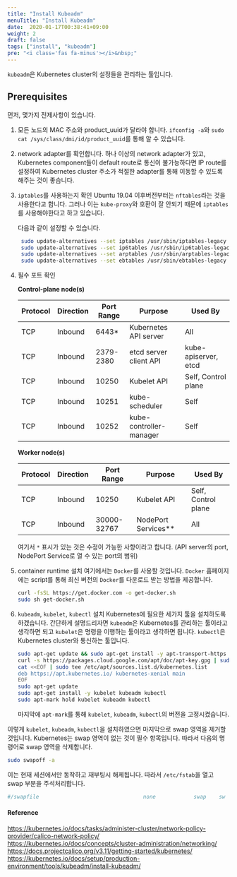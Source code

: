 ```yaml
---
title: "Install Kubeadm"
menuTitle: "Install Kubeadm"
date:  2020-01-17T00:38:41+09:00
weight: 2
draft: false
tags: ["install", "kubeadm"]
pre: "<i class='fas fa-minus'></i>&nbsp;"
---
```


`kubeadm`은 Kubernetes cluster의 설정들을 관리하는 툴입니다.

## Prerequisites

먼저, 몇가지 전제사항이 있습니다.

1. 모든 노드의 MAC 주소와 product_uuid가 달라야 합니다.
   `ifconfig -a`와 `sudo cat /sys/class/dmi/id/product_uuid`를 통해 알 수 있습니다.
2. network adapter를 확인합니다.
   하나 이상의 network adapter가 있고, Kubernetes component들이 default route로 통신이 불가능하다면
   IP route를 설정하여 Kubernetes cluster 주소가 적절한 adapter를 통해 이동할 수 있도록 해주는 것이 좋습니다.
3. `iptables`를 사용하는지 확인
   Ubuntu 19.04 이후버전부터는 `nftables`라는 것을 사용한다고 합니다.
   그러나 이는 `kube-proxy`와 호환이 잘 안되기 때문에 `iptables`를 사용해야한다고 하고 있습니다.

   다음과 같이 설정할 수 있습니다.

   ```bash
    sudo update-alternatives --set iptables /usr/sbin/iptables-legacy
    sudo update-alternatives --set ip6tables /usr/sbin/ip6tables-legacy
    sudo update-alternatives --set arptables /usr/sbin/arptables-legacy
    sudo update-alternatives --set ebtables /usr/sbin/ebtables-legacy
   ```
4. 필수 포트 확인

   **Control-plane node(s)**
   
   | Protocol | Direction | Port Range | Purpose                 | Used By                   |
   |----------|-----------|------------|-------------------------|---------------------------|
   | TCP      | Inbound   | 6443*      | Kubernetes API server   | All                       |
   | TCP      | Inbound   | 2379-2380  | etcd server client API  | kube-apiserver, etcd      |
   | TCP      | Inbound   | 10250      | Kubelet API             | Self, Control plane       |
   | TCP      | Inbound   | 10251      | kube-scheduler          | Self                      |
   | TCP      | Inbound   | 10252      | kube-controller-manager | Self                      |

    **Worker node(s)**

   | Protocol | Direction | Port Range  | Purpose               | Used By                 |
   |----------|-----------|-------------|-----------------------|-------------------------|
   | TCP      | Inbound   | 10250       | Kubelet API           | Self, Control plane     |
   | TCP      | Inbound   | 30000-32767 | NodePort Services**   | All                     |

   여기서 `*` 표시가 있는 것은 수정이 가능한 사항이라고 합니다. (API server의 port, NodePort Service로 열 수 있는 port의 범위)

5. container runtime 설치
   여기에서는 `Docker`를 사용할 것입니다.
   `Docker` 홈페이지에는 script를 통해 최신 버전의 `Docker`를 다운로드 받는 방법을 제공합니다.

   ```bash
   curl -fsSL https://get.docker.com -o get-docker.sh
   sudo sh get-docker.sh
   ```

6. `kubeadm`, `kubelet`, `kubectl` 설치
   Kubernetes에 필요한 세가지 툴을 설치하도록 하겠습니다.
   간단하게 설명드리자면 `kubeadm`은 Kubernetes를 관리하는 툴이라고 생각하면 되고 `kubelet`은 명령을 이행하는 툴이라고 생각하면 됩니다.
   `kubectl`은 Kubernetes cluster와 통신하는 툴입니다.

   ```bash
   sudo apt-get update && sudo apt-get install -y apt-transport-https curl
   curl -s https://packages.cloud.google.com/apt/doc/apt-key.gpg | sudo apt-key add -
   cat <<EOF | sudo tee /etc/apt/sources.list.d/kubernetes.list
   deb https://apt.kubernetes.io/ kubernetes-xenial main
   EOF
   sudo apt-get update
   sudo apt-get install -y kubelet kubeadm kubectl
   sudo apt-mark hold kubelet kubeadm kubectl
   ```

   마지막에 `apt-mark`를 통해 `kubelet`, `kubeadm`, `kubectl`의 버전을 고정시켰습니다.

이렇게 `kubelet`, `kubeadm`, `kubectl`을 설치하였으면 마지막으로 swap 영역을 제거할 것입니다.
Kubernetes는 swap 영역이 없는 것이 필수 항목입니다.
따라서 다음의 명령어로 swap 영역을 삭제합니다.

```bash
sudo swapoff -a
```

이는 현재 세션에서만 동작하고 재부팅시 해제됩니다.
따라서 `/etc/fstab`을 열고 swap 부분을 주석처리합니다.

```yaml
#/swapfile                                 none            swap    sw              0       0
```

#### Reference

https://kubernetes.io/docs/tasks/administer-cluster/network-policy-provider/calico-network-policy/  
https://kubernetes.io/docs/concepts/cluster-administration/networking/  
https://docs.projectcalico.org/v3.11/getting-started/kubernetes/  
https://kubernetes.io/docs/setup/production-environment/tools/kubeadm/install-kubeadm/